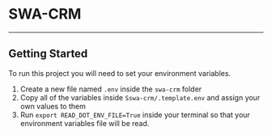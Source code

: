 
# SWA-CRM

---

## Getting Started

To run this project you will need to set your environment variables.

1. Create a new file named `.env` inside the `swa-crm` folder
2. Copy all of the variables inside `Sswa-crm/.template.env` and assign your own values to them
3. Run `export READ_DOT_ENV_FILE=True` inside your terminal so that your environment variables file will be read.
